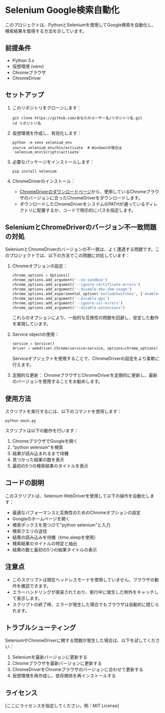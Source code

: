 # Selenium Google検索自動化

このプロジェクトは、PythonとSeleniumを使用してGoogle検索を自動化し、検索結果を取得する方法を示しています。

## 前提条件

- Python 3.x
- 仮想環境 (venv)
- Chromeブラウザ
- ChromeDriver

## セットアップ

1. このリポジトリをクローンします：
   ```
   git clone https://github.com/あなたのユーザー名/リポジトリ名.git
   cd リポジトリ名
   ```

2. 仮想環境を作成し、有効化します：
   ```
   python -m venv selenium_env
   source selenium_env/bin/activate  # Windowsの場合は `selenium_env\Scripts\activate`
   ```

3. 必要なパッケージをインストールします：
   ```
   pip install selenium
   ```

4. ChromeDriverのインストール：
   - [ChromeDriverのダウンロードページ](https://sites.google.com/a/chromium.org/chromedriver/downloads)から、使用しているChromeブラウザのバージョンに合ったChromeDriverをダウンロードします。
   - ダウンロードしたChromeDriverをシステムのPATHが通っているディレクトリに配置するか、コードで明示的にパスを指定します。

## SeleniumとChromeDriverのバージョン不一致問題の対処

SeleniumとChromeDriverのバージョンの不一致は、よく遭遇する問題です。このプロジェクトでは、以下の方法でこの問題に対処しています：

1. Chromeオプションの設定：
   ```python
   chrome_options = Options()
   chrome_options.add_argument('--no-sandbox')
   chrome_options.add_argument('--ignore-certificate-errors')
   chrome_options.add_argument('--disable-dev-shm-usage')
   chrome_options.add_experimental_option('excludeSwitches', ['enable-logging'])
   chrome_options.add_argument('--disable-gpu')
   chrome_options.add_argument('--ignore-ssl-errors')
   chrome_options.add_argument("--disable-extensions")
   ```
   
   これらのオプションにより、一般的な互換性の問題を回避し、安定した動作を実現しています。

2. Service objectの使用：
   ```python
   service = Service()
   driver = webdriver.Chrome(service=service, options=chrome_options)
   ```
   
   Serviceオブジェクトを使用することで、ChromeDriverの設定をより柔軟に行えます。

3. 定期的な更新：
   ChromeブラウザとChromeDriverを定期的に更新し、最新のバージョンを使用することをお勧めします。

## 使用方法

スクリプトを実行するには、以下のコマンドを使用します：

```
python main.py
```

スクリプトは以下の動作を行います：
1. ChromeブラウザでGoogleを開く
2. "python selenium"を検索
3. 結果が読み込まれるまで待機
4. 見つかった結果の数を表示
5. 最初の5つの検索結果のタイトルを表示

## コードの説明

このスクリプトは、Selenium WebDriverを使用して以下の操作を自動化します：
- 最適なパフォーマンスと互換性のためのChromeオプションの設定
- Googleのホームページを開く
- 検索ボックスを見つけて"python selenium"と入力
- 検索クエリの送信
- 結果の読み込みを待機（time.sleepを使用）
- 検索結果のタイトルの特定と抽出
- 結果の数と最初の5つの結果タイトルの表示

## 注意点

- このスクリプトは現在ヘッドレスモードを使用していません。ブラウザの動作を確認できます。
- エラーハンドリングが実装されており、実行中に発生した例外をキャッチして表示します。
- スクリプトの終了時、エラーが発生した場合でもブラウザは自動的に閉じられます。

## トラブルシューティング

SeleniumやChromeDriverに関する問題が発生した場合は、以下を試してください：

1. Seleniumを最新バージョンに更新する
2. Chromeブラウザを最新バージョンに更新する
3. ChromeDriverをChromeブラウザのバージョンに合わせて更新する
4. 仮想環境を再作成し、依存関係を再インストールする

## ライセンス

[ここにライセンスを指定してください。例：MIT License]